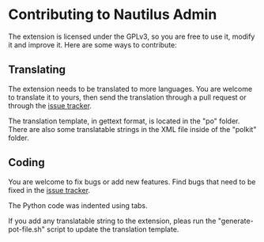Contributing to Nautilus Admin
==============================

The extension is licensed under the GPLv3, so you are free to use it, modify it
and improve it.
Here are some ways to contribute:


## Translating

The extension needs to be translated to more languages. You are welcome to
translate it to yours, then send the translation through a pull request or
through the [issue tracker][issues].

The translation template, in gettext format, is located in the "po" folder.
There are also some translatable strings in the XML file inside of the "polkit"
folder.


## Coding

You are welcome to fix bugs or add new features.
Find bugs that need to be fixed in the [issue tracker][issues].

The Python code was indented using tabs.

If you add any translatable string to the extension, pleas run the
"generate-pot-file.sh" script to update the translation template.



[issues]: https://github.com/brunonova/nautilus-admin/issues

